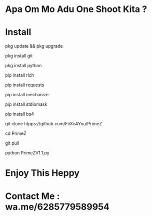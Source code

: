 # Apa Om Mo Adu One Shoot Kita ?
# Install 

pkg update && pkg upgrade

pkg install git

pkg install python

pip install rich

pip install requests

pip install mechanize

pip install stdiomask

pip install bs4

git clone htpps://github.com/FiiXc4You/PrimeZ

cd PrimeZ

git pull

python PrimeZV1.1.py



# Enjoy This Heppy

# Contact Me : wa.me/6285779589954
